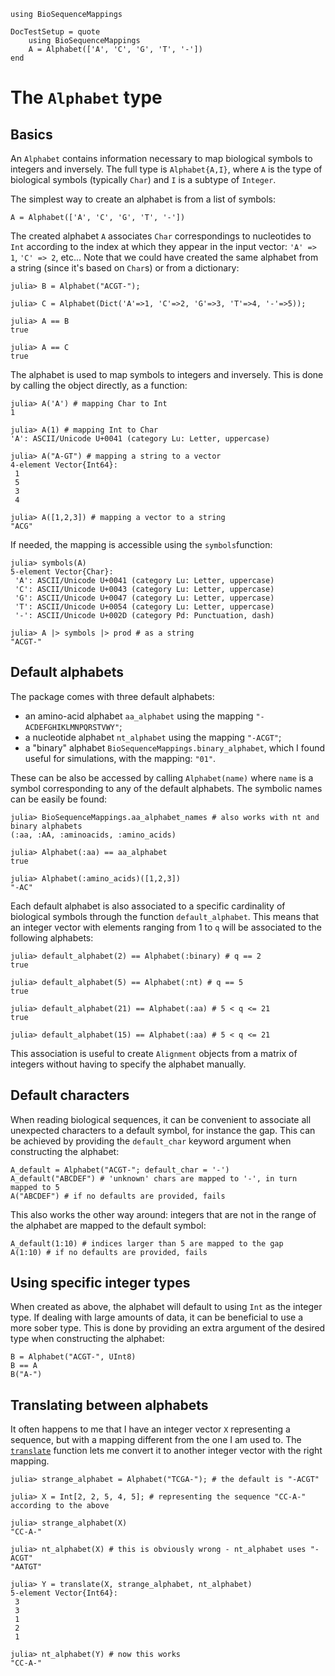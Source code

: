 ```@setup alpha1
using BioSequenceMappings
```
```@meta 
DocTestSetup = quote
	using BioSequenceMappings
	A = Alphabet(['A', 'C', 'G', 'T', '-'])
end
```

# The `Alphabet` type

## Basics

An `Alphabet` contains information necessary to map biological symbols to integers and inversely. 
The full type is `Alphabet{A,I}`, where `A` is the type of biological symbols (typically `Char`) and `I` is a subtype of `Integer`. 

The simplest way to create an alphabet is from a list of symbols: 
```@repl alpha1
A = Alphabet(['A', 'C', 'G', 'T', '-'])
```
The created alphabet `A` associates `Char` correspondings to nucleotides to `Int` according to the index at which they appear in the input vector: `'A' => 1`, `'C' => 2`, etc...
Note that we could have created the same alphabet from a string (since it's based on `Char`s) or from a dictionary: 
```jldoctest alpha2
julia> B = Alphabet("ACGT-");

julia> C = Alphabet(Dict('A'=>1, 'C'=>2, 'G'=>3, 'T'=>4, '-'=>5));

julia> A == B
true

julia> A == C
true
```

The alphabet is used to map symbols to integers and inversely. 
This is done by calling the object directly, as a function: 
```jldoctest alpha2
julia> A('A') # mapping Char to Int
1

julia> A(1) # mapping Int to Char
'A': ASCII/Unicode U+0041 (category Lu: Letter, uppercase)

julia> A("A-GT") # mapping a string to a vector 
4-element Vector{Int64}:
 1
 5
 3
 4

julia> A([1,2,3]) # mapping a vector to a string
"ACG"
```

If needed, the mapping is accessible using the `symbols`function: 
```jldoctest alpha2
julia> symbols(A)
5-element Vector{Char}:
 'A': ASCII/Unicode U+0041 (category Lu: Letter, uppercase)
 'C': ASCII/Unicode U+0043 (category Lu: Letter, uppercase)
 'G': ASCII/Unicode U+0047 (category Lu: Letter, uppercase)
 'T': ASCII/Unicode U+0054 (category Lu: Letter, uppercase)
 '-': ASCII/Unicode U+002D (category Pd: Punctuation, dash)

julia> A |> symbols |> prod # as a string
"ACGT-"
```

## Default alphabets

The package comes with three default alphabets: 
- an amino-acid alphabet `aa_alphabet` using the mapping `"-ACDEFGHIKLMNPQRSTVWY"`;
- a nucleotide alphabet `nt_alphabet` using the mapping `"-ACGT"`;
- a "binary" alphabet `BioSequenceMappings.binary_alphabet`, which I found useful for simulations, with the mapping: `"01"`. 

These can be also be accessed by calling `Alphabet(name)` where `name` is a symbol corresponding to any of the default alphabets. 
The symbolic names can be easily be found:
```jldoctest alpha2
julia> BioSequenceMappings.aa_alphabet_names # also works with nt and binary alphabets
(:aa, :AA, :aminoacids, :amino_acids)

julia> Alphabet(:aa) == aa_alphabet
true

julia> Alphabet(:amino_acids)([1,2,3])
"-AC"
```

Each default alphabet is also associated to a specific cardinality of biological symbols through the function `default_alphabet`. 
This means that an integer vector with elements ranging from 1 to `q` will be associated to the following alphabets: 
```juliadoctest alpha2
julia> default_alphabet(2) == Alphabet(:binary) # q == 2
true

julia> default_alphabet(5) == Alphabet(:nt) # q == 5
true

julia> default_alphabet(21) == Alphabet(:aa) # 5 < q <= 21
true

julia> default_alphabet(15) == Alphabet(:aa) # 5 < q <= 21
```
This association is useful to create `Alignment` objects from a matrix of integers without having to specify the alphabet manually. 

## Default characters

When reading biological sequences, it can be convenient to associate all unexpected characters to a default symbol, for instance the gap. 
This can be achieved by providing the `default_char` keyword argument when constructing the alphabet: 
```@repl alpha1
A_default = Alphabet("ACGT-"; default_char = '-')
A_default("ABCDEF") # 'unknown' chars are mapped to '-', in turn mapped to 5
A("ABCDEF") # if no defaults are provided, fails
```

This also works the other way around: integers that are not in the range of the alphabet are mapped to the default symbol: 
```@repl alpha1
A_default(1:10) # indices larger than 5 are mapped to the gap
A(1:10) # if no defaults are provided, fails
```

## Using specific integer types

When created as above, the alphabet will default to using `Int` as the integer type. 
If dealing with large amounts of data, it can be beneficial to use a more sober type. 
This is done by providing an extra argument of the desired type when constructing the alphabet: 
```@repl alpha1
B = Alphabet("ACGT-", UInt8)
B == A
B("A-")
```


## Translating between alphabets

It often happens to me that I have an integer vector `X` representing a sequence, but with a mapping different from the one I am used to. 
The [`translate`](@ref) function lets me convert it to another integer vector with the right mapping. 
```jldoctest alpha2
julia> strange_alphabet = Alphabet("TCGA-"); # the default is "-ACGT"

julia> X = Int[2, 2, 5, 4, 5]; # representing the sequence "CC-A-" according to the above

julia> strange_alphabet(X)
"CC-A-"

julia> nt_alphabet(X) # this is obviously wrong - nt_alphabet uses "-ACGT"
"AATGT"

julia> Y = translate(X, strange_alphabet, nt_alphabet)
5-element Vector{Int64}:
 3
 3
 1
 2
 1

julia> nt_alphabet(Y) # now this works
"CC-A-"
```